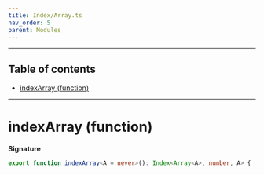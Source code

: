 ```yaml
---
title: Index/Array.ts
nav_order: 5
parent: Modules
---
```


---

<h2 class="text-delta">Table of contents</h2>

- [indexArray (function)](#indexarray-function)

---

# indexArray (function)

**Signature**

```ts
export function indexArray<A = never>(): Index<Array<A>, number, A> { ... }
```
